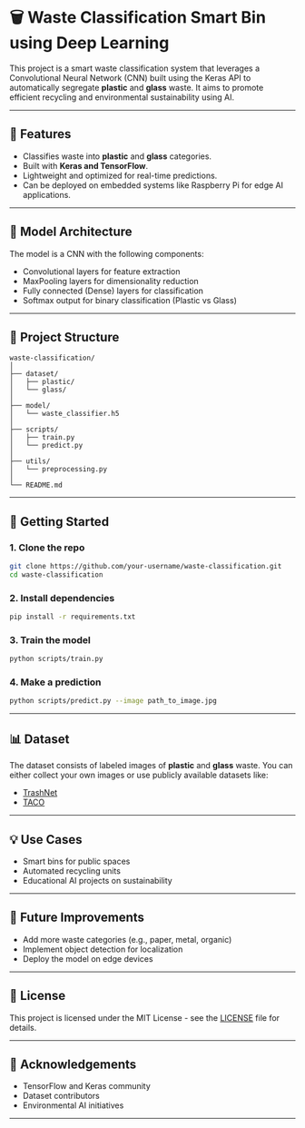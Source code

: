 # 🗑️ Waste Classification Smart Bin using Deep Learning

This project is a smart waste classification system that leverages a Convolutional Neural Network (CNN) built using the Keras API to automatically segregate **plastic** and **glass** waste. It aims to promote efficient recycling and environmental sustainability using AI.

---

## 🚀 Features

- Classifies waste into **plastic** and **glass** categories.
- Built with **Keras and TensorFlow**.
- Lightweight and optimized for real-time predictions.
- Can be deployed on embedded systems like Raspberry Pi for edge AI applications.

---

## 🧠 Model Architecture

The model is a CNN with the following components:
- Convolutional layers for feature extraction
- MaxPooling layers for dimensionality reduction
- Fully connected (Dense) layers for classification
- Softmax output for binary classification (Plastic vs Glass)

---

## 📁 Project Structure

```
waste-classification/
│
├── dataset/
│   ├── plastic/
│   └── glass/
│
├── model/
│   └── waste_classifier.h5
│
├── scripts/
│   ├── train.py
│   └── predict.py
│
├── utils/
│   └── preprocessing.py
│
└── README.md
```

---

## 🏁 Getting Started

### 1. Clone the repo

```bash
git clone https://github.com/your-username/waste-classification.git
cd waste-classification
```

### 2. Install dependencies

```bash
pip install -r requirements.txt
```

### 3. Train the model

```bash
python scripts/train.py
```

### 4. Make a prediction

```bash
python scripts/predict.py --image path_to_image.jpg
```

---

## 📊 Dataset

The dataset consists of labeled images of **plastic** and **glass** waste. You can either collect your own images or use publicly available datasets like:

- [TrashNet](https://github.com/garythung/trashnet)
- [TACO](https://tacodataset.org)

---

## 💡 Use Cases

- Smart bins for public spaces
- Automated recycling units
- Educational AI projects on sustainability

---

## 🤖 Future Improvements

- Add more waste categories (e.g., paper, metal, organic)
- Implement object detection for localization
- Deploy the model on edge devices

---

## 📜 License

This project is licensed under the MIT License - see the [LICENSE](LICENSE) file for details.

---

## 🙌 Acknowledgements

- TensorFlow and Keras community
- Dataset contributors
- Environmental AI initiatives

---

